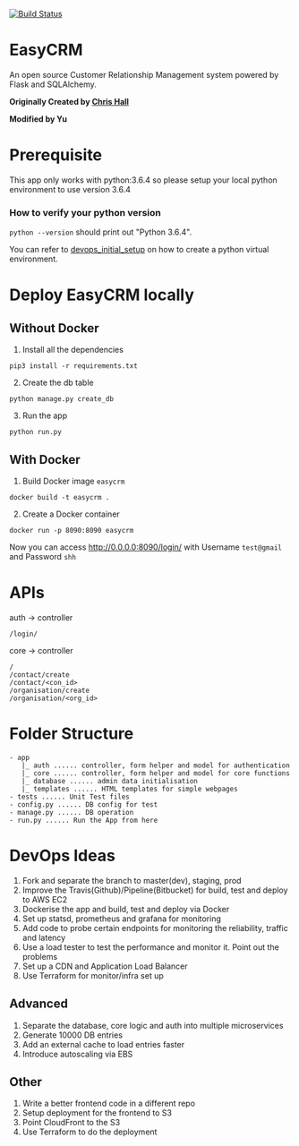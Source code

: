 [![Build Status](https://travis-ci.org/cghall/EasyCRM.svg?branch=master)](https://travis-ci.org/cghall/EasyCRM)
# EasyCRM
An open source Customer Relationship Management system powered by Flask and SQLAlchemy.

**Originally Created by [Chris Hall](www.chrishall.io)**

**Modified by Yu**


# Prerequisite

This app only works with python:3.6.4 so please setup your local python environment to use version 3.6.4

### How to verify your python version

`python --version` should print out "Python 3.6.4".

You can refer to [devops_initial_setup](https://github.com/JiangRenDevOps/DevOpsLectureNotesV5/blob/master/WK1-CDN-DNS/devops-initial-setup.md) on how to create a python virtual environment.

# Deploy EasyCRM locally

## Without Docker

1. Install all the dependencies
```
pip3 install -r requirements.txt
```
2. Create the db table
```
python manage.py create_db
```
3. Run the app
```
python run.py
```

## With Docker

1. Build Docker image `easycrm`
```
docker build -t easycrm .
```
2. Create a Docker container
```
docker run -p 8090:8090 easycrm
```
Now you can access http://0.0.0.0:8090/login/ with Username `test@gmail` and Password `shh`

# APIs
auth -> controller
```
/login/
```

core -> controller
```
/
/contact/create
/contact/<con_id>
/organisation/create
/organisation/<org_id>
```

# Folder Structure

```
- app
   |_ auth ...... controller, form helper and model for authentication
   |_ core ...... controller, form helper and model for core functions
   |_ database ...... admin data initialisation
   |_ templates ...... HTML templates for simple webpages
- tests ...... Unit Test files
- config.py ...... DB config for test
- manage.py ...... DB operation
- run.py ...... Run the App from here
```

# DevOps Ideas

1. Fork and separate the branch to master(dev), staging, prod
2. Improve the Travis(Github)/Pipeline(Bitbucket) for build, test and deploy to AWS EC2
3. Dockerise the app and build, test and deploy via Docker
4. Set up statsd, prometheus and grafana for monitoring
5. Add code to probe certain endpoints for monitoring the reliability, traffic and latency
6. Use a load tester to test the performance and monitor it. Point out the problems
7. Set up a CDN and Application Load Balancer
8. Use Terraform for monitor/infra set up

## Advanced

1. Separate the database, core logic and auth into multiple microservices
2. Generate 10000 DB entries
3. Add an external cache to load entries faster
4. Introduce autoscaling via EBS

## Other

1. Write a better frontend code in a different repo
2. Setup deployment for the frontend to S3
3. Point CloudFront to the S3
4. Use Terraform to do the deployment
